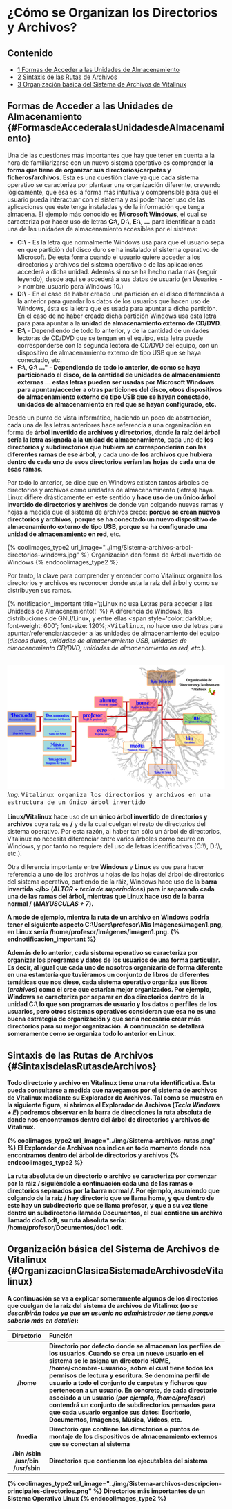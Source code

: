 # ¿Cómo se Organizan los Directorios y Archivos?

## Contenido

- [1 Formas de Acceder a las Unidades de Almacenamiento](#FormasdeAccederalasUnidadesdeAlmacenamiento)
- [2 Sintaxis de las Rutas de Archivos](#SintaxisdelasRutasdeArchivos)
- [3 Organización básica del Sistema de Archivos de Vitalinux](#OrganizacionClasicaSistemadeArchivosdeVitalinux)

## Formas de Acceder a las Unidades de Almacenamiento {#FormasdeAccederalasUnidadesdeAlmacenamiento}

Una de las cuestiones más importantes que hay que tener en cuenta a la hora de familiarizarse con un nuevo sistema operativo es comprender **la forma que tiene de organizar sus directorios/carpetas y ficheros/archivos**.  Esta es una cuestión clave ya que cada sistema operativo se caracteriza por plantear una organización diferente, creyendo lógicamente, que esa es la forma más intuitiva y comprensible para que el usuario pueda interactuar con el sistema y así poder hacer uso de las aplicaciones que éste tenga instaladas y de la información que tenga almacena.
El ejemplo más conocido es **Microsoft Windows**, el cual se caracteriza por hacer uso de letras **C:\\, D:\\, E:\\, ...** para identificar a cada una de las unidades de almacenamiento accesibles por el sistema:

-  **C:\\** - Es la letra que normalmente Windows usa para que el usuario sepa en que partición del disco duro se ha instalado el sistema operativo de Microsoft.  De esta forma cuando el usuario quiere acceder a los directorios y archivos del sistema operativo o de las aplicaciones accederá a dicha unidad. Además si no se ha hecho nada más (seguir leyendo), desde aquí se accederá a sus datos de usuario (en Usuarios -> nombre_usuario para Windows 10.)
-  **D:\\** - En el caso de haber creado una partición en el disco diferenciada a la anterior para guardar los datos de los usuarios que hacen uso de Windows, ésta es la letra que es usada para apuntar a dicha partición.  En el caso de no haber creado dicha partición Windows usa esta letra para para apuntar a la **unidad de almacenamiento externo de CD/DVD**.
-  **E:\\** - Dependiendo de todo lo anterior, y de la cantidad de unidades lectoras de CD/DVD que se tengan en el equipo, esta letra puede corresponderse con la segunda lectora de CD/DVD del equipo, con un dispositivo de almacenamiento externo de tipo USB que se haya conectado, etc.
-  **F:\\, G:\\ ..." - Dependiendo de todo lo anterior, de como se haya particionado el disco, de la cantidad de unidades de almacenamiento externas ... estas letras pueden ser usadas por Microsoft Windows para apuntar/acceder a otras particiones del disco, otros dispositivos de almacenamiento externo de tipo USB que se hayan conectado, unidades de almacenamiento en red que se hayan configurado, etc.**

Desde un punto de vista informático, haciendo un poco de abstracción, cada una de las letras anteriores hace referencia a una organización en forma de **árbol invertido de archivos y directorios**, donde **la raíz del árbol sería la letra asignada a la unidad de almacenamiento**, cada uno de **los directorios y subdirectorios que hubiera se corresponderían con las diferentes ramas de ese árbol**, y cada uno de **los archivos que hubiera dentro de cada uno de esos directorios serían las hojas de cada una de esas ramas**.


Por todo lo anterior, se dice que en Windows existen tantos árboles de directorios y archivos como unidades de almacenaminento (letras) haya.  Linux difiere drásticamente en este sentido y **hace uso de un único árbol invertido de directorios y archivos** de donde van colgando nuevas ramas y hojas a medida que el sistema de archivos crece: **porque se crean nuevos directorios y archivos**, **porque se ha conectado un nuevo dispositivo de almacenamiento externo de tipo USB**, **porque se ha configurado una unidad de almacenamiento en red**, etc.

{% coolimages_type2 url_image="../img/Sistema-archivos-arbol-directorios-windows.jpg" %}
Organización den forma de Árbol invertido de Windows
{% endcoolimages_type2 %}

Por tanto, la clave para comprender y entender como Vitalinux organiza los directorios y archivos es reconocer donde esta la raíz del árbol y como se distribuyen sus ramas.

{% notificacion_important title='¡¡Linux no usa Letras para acceder a las Unidades de Almacenamiento!!' %}
A diferencia de Windows, las distribuciones de GNU/Linux, y entre ellas <span style='color: darkblue; font-weight: 600'; font-size: 120%;><tt>Vitalinux</tt></span>, no hace uso de letras para apuntar/referenciar/acceder a las unidades de almacenamiento del equipo (*discos duros, unidades de almacenamiento USB, unidades de almacenamiento CD/DVD, unidades de almacenamiento en red, etc.*).
<br><br>
<div class="container">
<img class="coolimage" src="../img/Sistema-archivos-organizacion-directorios-archivos-vitalinux.png" alt="Imagen no Localizada">
<div class="imagetext_type2"><i>Img:</i> <tt>Vitalinux organiza los directorios y archivos en una estructura de un único árbol invertido</tt></div>
</div>
<br>
<b>Linux/Vitalinux</b> hace uso de <b>un único árbol invertido de directorios y archivos</b> cuya raíz es <b>/</b> y de la cual cuelgan el resto de directorios del sistema operativo.  Por esta razón, al haber tan sólo un árbol de directorios, Vitalinux no necesita diferenciar entre varios árboles como ocurre en Windows, y por tanto no requiere del uso de letras identificativas (C:\\, D:\\, etc.).

Otra diferencia importante entre <b>Windows</b> y <b>Linux</b> es que para hacer referencia a uno de los archivos u hojas de las hojas del árbol de directorios del sistema operativo, partiendo de la ráiz, Windows hace uso de la <b>barra invertida</b> <b>\</b> (<i>ALTGR + tecla de superíndices</i>) para ir separando cada una de las ramas del árbol, mientras que <b>Linux</b> hace uso de la <b>barra normal /</b> (<i>MAYUSCULAS + 7</i>).

A modo de ejemplo, mientra la ruta de un archivo en Windows podría tener el siguiente aspecto <b>C:\Users\profesor\Mis Imágenes\imagen1.png</b>, en Linux sería <b>/home/profesor/Imágenes/imagen1.png</b>.
{% endnotificacion_important %}

Además de lo anterior, cada sistema operativo se caracteriza por organizar los programas y datos de los usuarios de una forma particular.  Es decir, al igual que cada uno de nosotros organizaría de forma diferente en una estantería que tuviéramos un conjunto de libros de diferentes temáticas que nos diese, cada sistema operativo **organiza sus libros** (*archivos*) como él cree que estarían mejor organizados.  Por ejemplo, Windows se caracteriza por separar en dos directorios dentro de la unidad **C:\\** lo que son programas de usuario y los datos o perfiles de los usuarios, pero otros sistemas operativos consideran que esa no es una buena estrategia de organización y que sería necesario crear más directorios para su mejor organización.  A continuación se detallará someramente como se organiza todo lo anterior en Linux.


## Sintaxis de las Rutas de Archivos {#SintaxisdelasRutasdeArchivos}

Todo directorio y archivo en Vitalinux tiene una ruta identificativa.  Esta pueda consultarse a medida que navegamos por el sistema de archivos de Vitalinux mediante su **Explorador de Archivos**.  Tal como se muestra en la siguiente figura, si abrimos el **Explorador de Archivos** (*Tecla Windows + E*) podremos observar en la barra de direcciones la **ruta absoluta** de donde nos encontramos dentro del **árbol de directorios y archivos de Vitalinux**.

{% coolimages_type2 url_image="../img/Sistema-archivos-rutas.png" %}
El Explorador de Archivos nos indica en todo momento donde nos encontramos dentro del árbol de directorios y archivos
{% endcoolimages_type2 %}

La **ruta absoluta** de un directorio o archivo se caracteriza por comenzar por **la ráiz /** siguiéndole a continuación cada una de las ramas o directorios separados por la **barra normal /**.  Por ejemplo, asumiendo que colgando de la raíz **/** hay directorio que se llama **home**, y que dentro de este hay un subdirectorio que se llama **profesor**, y que a su vez tiene dentro un subdirectorio llamado **Documentos**, el cual contiene un archivo llamado **doc1.odt**, su ruta absoluta sería: **/home/profesor/Documentos/doc1.odt**.


## Organización básica del Sistema de Archivos de Vitalinux {#OrganizacionClasicaSistemadeArchivosdeVitalinux}

A continuación se va a explicar someramente algunos de los directorios que cuelgan de la raíz del sistema de archivos de Vitalinux (*no se describirán todos ya que un usuario no administrador no tiene porque saberlo más en detalle*):

| Directorio | Función |
| :---: | :--- |
| **/home** | Directorio por defecto donde se almacenan los perfiles de los usuarios. Cuando se crea un nuevo usuario en el sistema se le asigna un directorio HOME, **/home/&lt;nombre-usuario&gt;**, sobre el cual tiene todos los permisos de lectura y escritura.  Se denomina **perfil de usuario** a todo el conjunto de carpetas y ficheros que pertenecen a un usuario.  En concreto, de cada directorio asociado a un usuario (*por ejemplo, **/home/profesor***) contendrá un conjunto de subdirectorios pensados para que cada usuario organice sus datos: **Escritorio, Documentos, Imágenes, Música, Vídeos, etc.** |
| **/media** | Directorio que contiene los directorios o puntos de montaje de los dispositivos de almacenamiento externos que se conectan al sistema |
| **/bin /sbin /usr/bin /usr/sbin** | Directorios que contienen los ejecutables del sistema |

{% coolimages_type2 url_image="../img/Sistema-archivos-descripcion-principales-directorios.png" %}
Directorios más importantes de un Sistema Operativo Linux
{% endcoolimages_type2 %}


